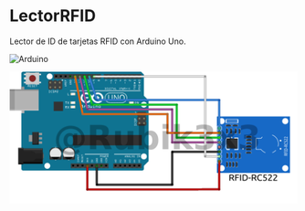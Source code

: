 # LectorRFID
Lector de ID de tarjetas RFID con Arduino Uno.

![Arduino](https://img.shields.io/badge/-Arduino-00979D?style=for-the-badge&logo=Arduino&logoColor=white)

![Imagen prototipo](https://raw.githubusercontent.com/Rubik3x3/LectorRFID/main/LectorRFID_Prototipo.png)

